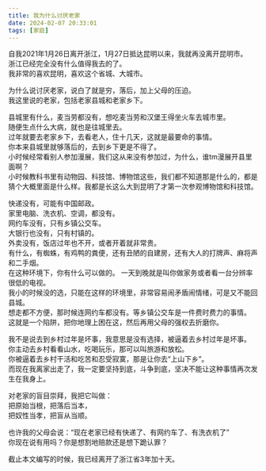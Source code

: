 ```yaml
---
title: 我为什么讨厌老家
date: 2024-02-07 20:33:01
tags: [家庭]
---
```

自我2021年1月26日离开浙江，1月27日抵达昆明以来，我就再没离开昆明市。   
浙江已经完全没有什么值得我去的了。   
我非常的喜欢昆明，喜欢这个省城、大城市。   

为什么说讨厌老家，说白了就是穷，落后，加上父母的压迫。   
我这里说的老家，包括老家县城和老家乡下。   

县城里有什么，麦当劳都没有，想吃麦当劳和汉堡王得坐火车去城市里。   
随便生点什么大病，就也是往城里去。    
过年就要去老家乡下，去看老人，住十几天，这就是最要命的事情。    
你本来县城里就够落后的，去到乡下更是不得了。   
小时候经常看别人参加漫展，我们这从来没有参加过，为什么，谁tm漫展开县里面啊？   
小时候教科书里有动物园、科技馆、博物馆这些，我们都不知道那是什么的，都是猜个大概里面是什么样。我都是长这么大到昆明了才第一次参观博物馆和科技馆。   

快递没有，可能有中国邮政。   
家里电脑、洗衣机、空调，都没有。   
网约车没有，只有乡镇公交车。   
大银行也没有，只有村镇的。   
外卖没有，饭店过年也不开，或者开着就非常贵。    
有什么，有蜘蛛，有鸡鸭的粪便，还有丑陋的自建房，还有大人的打牌声、麻将声和二手烟。   
在这种环境下，你有什么可以做的。
一天到晚就是叫你做家务或者看一台分辨率很低的电视。   
我小的时候没的选，只能在这样的环境里，非常容易闹矛盾闹情绪，可是又不能回县城。   
想走都不方便，那时候连网约车都没有。等乡镇公交车是一件费时费力的事情。   
这就是一个陷阱，把你地理上困在这，然后再用父母的强权去折磨你。   

我不是说去到乡村过年是坏事，我意思是没有选择，被逼着去乡村过年是坏事。   
你主动去乡村看看山水，吃喝玩乐，那可以叫旅游和放松。   
你被逼着去乡村干活和吃苦和忍受寂寞，那是让你去“上山下乡”。    
而现在我离家出走了，我一定要坚持到底，斗争到底，坚决不能让这种事情再次发生在我身上。   

对老家的盲目崇拜，我把它叫做：   
把原始当根，把落后当本，   
把奴性当孝，把盲从当顺。   

也许我的父母会说：“现在老家已经有快递了、有网约车了、有洗衣机了”   
你现在说有用吗？你是想割地赔款还是想下跪认罪？    

截止本文编写的时候，我已经离开了浙江省3年加十天。   
